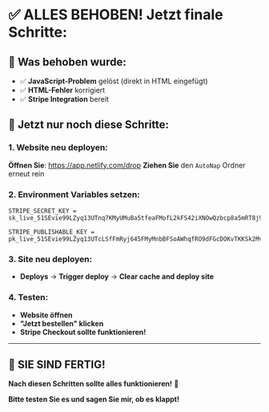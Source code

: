 # ✅ ALLES BEHOBEN! Jetzt finale Schritte:

## 🎯 Was behoben wurde:
- ✅ **JavaScript-Problem** gelöst (direkt in HTML eingefügt)
- ✅ **HTML-Fehler** korrigiert
- ✅ **Stripe Integration** bereit

## 🚀 Jetzt nur noch diese Schritte:

### 1. **Website neu deployen:**
**Öffnen Sie**: https://app.netlify.com/drop
**Ziehen Sie** den `AutoNap` Ordner erneut rein

### 2. **Environment Variables setzen:**
```
STRIPE_SECRET_KEY = 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

STRIPE_PUBLISHABLE_KEY = pk_live_51SEvie99LZyq13UTcLSfFmRyj645FMyMnbBFSoAWhqfRO9dFGcDOKvTKKSk2MvYOEfgY5ESBaZCN0raZC3IYQHqE00lETa6zjs
```

### 3. **Site neu deployen:**
- **Deploys** → **Trigger deploy** → **Clear cache and deploy site**

### 4. **Testen:**
- **Website öffnen**
- **"Jetzt bestellen" klicken**
- **Stripe Checkout sollte funktionieren!**

---

## 🎉 **SIE SIND FERTIG!**

**Nach diesen Schritten sollte alles funktionieren!** 🚀

**Bitte testen Sie es und sagen Sie mir, ob es klappt!**
